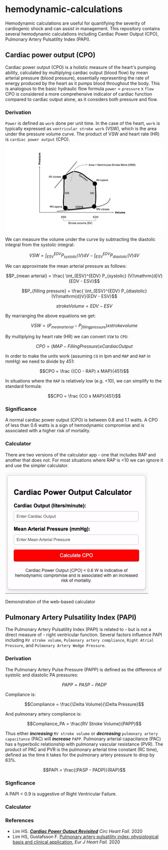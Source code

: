 # hemodynamic-calculations
Hemodynamic calculations are useful for quantifying the severity of cardiogenic shock and can assist in management.
This repository contains several hemodynamic calculations including Cardiac Power Output (CPO), Pulmonary Artery Pulsatility Index (PAPI).

## Cardiac power output (CPO)
Cardiac power output (CPO) is a holistic measure of the heart's pumping ability, calculated by multiplying cardiac output (blood flow) by mean arterial pressure (blood pressure), essentially representing the rate of energy produced by the heart as it pumps blood throughout the body. This is analogous to the basic hydraulic flow formula `power` = `pressure` x `flow` CPO is considered a more comprehensive indicator of cardiac function compared to cardiac output alone, as it considers both pressure and flow.

### Derivation
`Power` is defined as `work` done per unit time. In the case of the heart, `work` is typically expressed as `ventricular stroke work` (VSW), which is the area under the pressure volume curve. The product of VSW and heart rate (HR) is `cardiac power output` (CPO).
![](https://github.com/nickmmark/hemodynamic-calculations/blob/main/cardiac_stroke_work_figure.png)

We can measure the volume under the curve by subtracting the diastolic integral from the systolic integral:
```math
VSW = \int_{ESV}^{EDV} P_{systolic} (V)\mathrm{d}V - \int_{ESV}^{EDV} P_{diastolic} (V)\mathrm{d}V
```
We can approximate the mean arterial pressure as follows:
```math
P_{mean arterial} = \frac{ \int_{ESV}^{EDV} P_{systolic} (V)\mathrm{d}V}{EDV - ESV}
```


```math
P_{filling pressure} = \frac{ \int_{ESV}^{EDV} P_{diastolic} (V)\mathrm{d}V}{EDV - ESV}
```



```math
stroke Volume = EDV - ESV
```
By rearranging the above equations we get:
```math
VSW = (P_{mean arterial} - P_{filling pressure}) x stroke volume
```

By multiplying by heart rate (HR) we can convert `VSW` to `CPO`:
```math
CPO = (MAP - {Filling Pressure}) x {Cardiac Output}
```

In order to make the units work (assuming `CO` in lpm and `MAP` and `RAP` in mmHg) we need to divide by 451:
```math
CPO = \frac {(CO - RAP) x MAP}{451}
```

In situations where the `RAP` is relatively low (e.g. <10), we can simplify to the standard formula:
```math
CPO = \frac {CO x MAP}{451}
```

### Significance
A normal cardiac power output (CPO) is between 0.8 and 1.1 watts.
A CPO of less than 0.6 watts is a sign of hemodynamic compromise and is associated with a higher risk of mortality.

### Calculator
There are two versions of the calculator app - one that includes RAP and another that does not. For most situations where RAP is <10 we can ignore it and use the simpler calculator.


![](https://github.com/nickmmark/hemodynamic-calculations/blob/main/CPO_calculator_demo.gif)

Demonstration of the web-based calculator



## Pulmonary Artery Pulsatility Index (PAPI)
The Pulmonary Artery Pulsatility Index (PAPI) is related to - but is not a direct measure of - right ventricular function. Several factors influence PAPI including `RV stroke volume`, `Pulmonary artery compliance`, `Right Atrial Pressure`, and `Pulmonary Artery Wedge Pressure`.

### Derivation
The Pulmonary Artery Pulse Pressure (PAPP) is defined as the difference of systolic and diastolic PA pressures:
```math
PAPP = PASP - PADP
```

Compliance is:
```math
Compliance = \frac{\Delta Volume}{\Delta Pressure}
```

And pulmonary artery compliance is:
```math
Compliance_PA = \frac{RV Stroke Volume}{PAPP}
```

Thus either ***increasing*** `RV stroke volume` or ***decreasing*** `pulmonary artery capacitance` (PAC) will ***increase*** `PAPP`.
Pulmonary arterial capacitance (PAC) has a hyperbolic relationship with pulmonary vascular resistance (PVR). The product of PAC and PVR is the pulmonary arterial time constant (RC time), defined as the time it takes for the pulmonary artery pressure to drop by 63%.

```math
PAPI = \frac{(PASP - PADP)}{RAP}
```

### Signficance
A PAPI < 0.9 is suggestive of Right Ventricular Failure.

### Calculator


### References
- Lim HS. ***[Cardiac Power Output Revisited](https://doi.org/10.1161/CIRCHEARTFAILURE.120.007393)*** _Circ Heart Fail._ 2020
- Lim HS, Gustafsson F. [Pulmonary artery pulsatility index: physiological basis and clinical application.](https://onlinelibrary.wiley.com/doi/full/10.1002/ejhf.1679) _Eur J Heart Fail._ 2020
